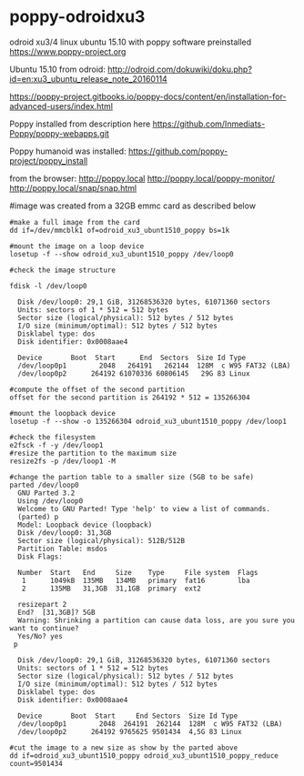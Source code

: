 # poppy-odroidxu3
odroid xu3/4 linux ubuntu 15.10 with poppy software preinstalled https://www.poppy-project.org

Ubuntu 15.10 from odroid:
http://odroid.com/dokuwiki/doku.php?id=en:xu3_ubuntu_release_note_20160114

https://poppy-project.gitbooks.io/poppy-docs/content/en/installation-for-advanced-users/index.html

Poppy installed from description here
https://github.com/Inmediats-Poppy/poppy-webapps.git

Poppy humanoid was installed:
https://github.com/poppy-project/poppy_install

from the browser:
http://poppy.local
http://poppy.local/poppy-monitor/
http://poppy.local/snap/snap.html


#image was created from a 32GB emmc card as described below
```
#make a full image from the card
dd if=/dev/mmcblk1 of=odroid_xu3_ubunt1510_poppy bs=1k

#mount the image on a loop device
losetup -f --show odroid_xu3_ubunt1510_poppy /dev/loop0

#check the image structure

fdisk -l /dev/loop0 

  Disk /dev/loop0: 29,1 GiB, 31268536320 bytes, 61071360 sectors
  Units: sectors of 1 * 512 = 512 bytes
  Sector size (logical/physical): 512 bytes / 512 bytes
  I/O size (minimum/optimal): 512 bytes / 512 bytes
  Disklabel type: dos
  Disk identifier: 0x0008aae4

  Device       Boot  Start      End  Sectors  Size Id Type
  /dev/loop0p1        2048   264191   262144  128M  c W95 FAT32 (LBA)
  /dev/loop0p2      264192 61070336 60806145   29G 83 Linux
  
#compute the offset of the second partition 
offset for the second partition is 264192 * 512 = 135266304

#mount the loopback device
losetup -f --show -o 135266304 odroid_xu3_ubunt1510_poppy /dev/loop1

#check the filesystem
e2fsck -f -y /dev/loop1
#resize the partition to the maximum size
resize2fs -p /dev/loop1 -M

#change the partion table to a smaller size (5GB to be safe)
parted /dev/loop0 
  GNU Parted 3.2
  Using /dev/loop0
  Welcome to GNU Parted! Type 'help' to view a list of commands.
  (parted) p                                                                
  Model: Loopback device (loopback)
  Disk /dev/loop0: 31,3GB
  Sector size (logical/physical): 512B/512B
  Partition Table: msdos
  Disk Flags: 

  Number  Start   End     Size    Type     File system  Flags
   1      1049kB  135MB   134MB   primary  fat16        lba
   2      135MB   31,3GB  31,1GB  primary  ext2

  resizepart 2                                                     
  End?  [31,3GB]? 5GB                                                       
  Warning: Shrinking a partition can cause data loss, are you sure you want to continue?
  Yes/No? yes   
 p

  Disk /dev/loop0: 29,1 GiB, 31268536320 bytes, 61071360 sectors
  Units: sectors of 1 * 512 = 512 bytes
  Sector size (logical/physical): 512 bytes / 512 bytes
  I/O size (minimum/optimal): 512 bytes / 512 bytes
  Disklabel type: dos
  Disk identifier: 0x0008aae4

  Device       Boot  Start     End Sectors  Size Id Type
  /dev/loop0p1        2048  264191  262144  128M  c W95 FAT32 (LBA)
  /dev/loop0p2      264192 9765625 9501434  4,5G 83 Linux

#cut the image to a new size as show by the parted above
dd if=odroid_xu3_ubunt1510_poppy odroid_xu3_ubunt1510_poppy_reduce count=9501434
```

 
